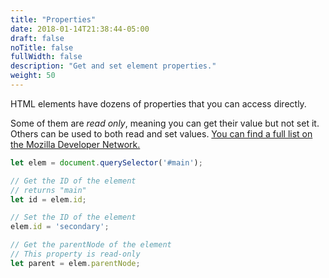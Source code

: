 ```yaml
---
title: "Properties"
date: 2018-01-14T21:38:44-05:00
draft: false
noTitle: false
fullWidth: false
description: "Get and set element properties."
weight: 50
---
```


HTML elements have dozens of properties that you can access directly.

Some of them are _read only_, meaning you can get their value but not set it. Others can be used to both read and set values. [You can find a full list on the Mozilla Developer Network.](https://developer.mozilla.org/en-US/docs/Web/API/element)

```javascript
let elem = document.querySelector('#main');

// Get the ID of the element
// returns "main"
let id = elem.id;

// Set the ID of the element
elem.id = 'secondary';

// Get the parentNode of the element
// This property is read-only
let parent = elem.parentNode;
```